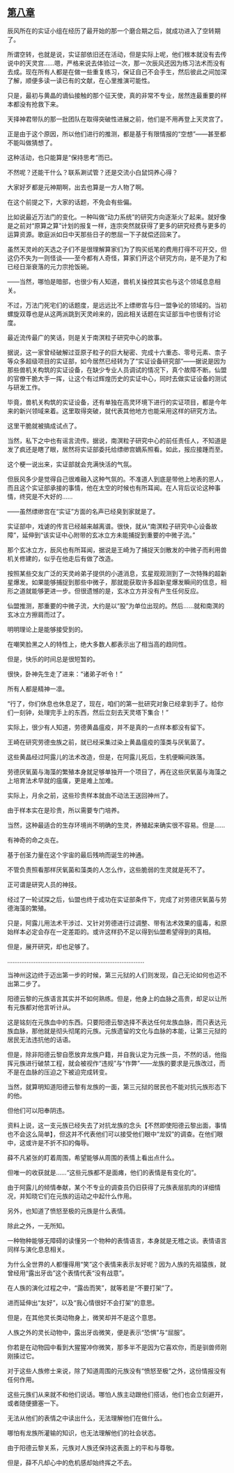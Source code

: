 ## [第八章](https://www.xxbiquge.com/11_11207/9225638.html)


  辰风所在的实证小组在经历了最开始的那一个磨合期之后，就成功进入了空转期了。

  所谓空转，也就是说，实证部依旧还在活动，但是实际上呢，他们根本就没有去传说中的天灵宫……嗯，严格来说去体验过一次，那一次辰风还因为练习法术而没有去成。现在所有人都是在做一些重复练习，保证自己不会手生，然后彼此之间加深了解，顺便多读一读已有的文献，在心里推演可能性。

  只是，最初与黄晶的谪仙接触的那个征天使，真的非常不专业，居然连最重要的样本都没有抢救下来。

  天择神君带队的那一批团队在取得突破性进展之前，他们是不用再登上天灵宫了。

  正是由于这个原因，所以他们进行的推测，都是基于有限情报的“空想”——甚至都不能叫做猜想了。

  这种活动，也只能算是“保持思考”而已。

  不然呢？还能干什么？联系涮试管？还是交流小白鼠饲养心得？

  大家好歹都是元神期啊，出去也算是一方人物了啊。

  在这个前提之下，大家的话题，不免会有些偏。

  比如说最近万法门的变化。一种叫做“动力系统”的研究方向逐渐火了起来。就好像是之前对“原算之算”计划的报复一样，连宗突然就获得了更多的研究经费与更多的运算资源。歌庭派如日中天那些日子的憋屈一下子就偿还回来了。

  虽然天灵岭的天选之子们不是很理解算家们为了购买纸笔的费用打得不可开交，但这仍不失为一则怪谈——至今都有人奇怪，算家们开这个研究方向，是不是为了和已经日渐衰落的元力宗抢饭碗。

  ——当然，哪怕是暗部，也很少有人知道，兽机关操控其实也与这个领域息息相关。

  不过，万法门死宅们的话题度，是远远比不上缥缈宫与归一盟争论的领域的。当初螺旋双尊也是从这两派跳到天灵岭来的，因此相关话题在实证部当中也很有讨论度。

  最近流传最广的笑话，则是关于南溟粒子研究中心的故事。

  据说，这一家曾经破解过亚原子粒子的巨大秘密、完成十六重态、零号元素、柰子等众多超级项目的实证部，如今居然已经转为了“实证设备研究部”——据说是因为那些兽机关构筑的实证设备，在缺少专业人员调试的情况下，真个故障不断。仙盟的官僚干脆大手一挥，让这个有过辉煌历史的实证中心，同时去做实证设备的测试与研发工作。

  毕竟，兽机关构筑的实证设备，还有单独在高灵环境下进行的实证项目，都是今年来的新兴领域来着。这里取得突破，就代表其他地方也能采用这样的研究方法。

  这里干脆就被搞成试点了。

  当然，私下之中也有谣言流传。据说，南溟粒子研究中心的前任责任人，不知道是发了疯还是瞎了眼，居然将实证部委托给缥缈宫嫡系照看。如此，报应接踵而至。

  这个梗一说出来，实证部就会充满快活的气氛。

  但辰风多少是觉得自己很难融入这种气氛的。不准道人到底是带他上地表的恩人，而且这个实证部承接的事情，他在太空的时候也有所耳闻。在人背后议论这种事情，终究是不大好的……

  ——虽然缥缈宫在“实证”方面的名声已经臭到家就是了。

  实证部中，戏谑的传言已经越来越离谱。很快，就从“南溟粒子研究中心设备故障”，延伸到“该实证中心附带的玄冰立方未能捕捉到重要的中微子流。”

  那个玄冰立方，辰风也有所耳闻，据说是王崎为了捕捉天剑散发的中微子而利用兽机关修建的，似乎在他走后有做了改造。

  按照某些交友广泛的天灵岭弟子提供的小道消息，玄星观观测到了一次特殊的超新星爆发。如果能够捕捉到那些中微子，那就能获取许多超新星爆发瞬间的信息，相形之道就能够更进一步。但很遗憾的是，玄冰立方并没有产生任何反应。

  仙盟推测，那重要的中微子流，大约是以“股”为单位出现的。然后……就和南溟的玄冰立方擦肩而过了。

  明明理论上是能够接受到的。

  在嘲笑脸黑之人的特性上，绝大多数人都表示出了相当高的趋同性。

  但是，快乐的时间总是很短暂的。

  很快，卧神先生走了进来：“诸弟子听令！”

  所有人都是精神一凛。

  “行了，你们休息也休息足了，现在，咱们的第一批研究对象已经拿到手了。给你们一刻钟，处理完手上的东西，然后立刻去天灵塔下集合！”

  实际上，很少有人知道，劳德黄晶瘟疫，并不是真的一点样本都没有留下。

  王崎在研究劳德虫族之前，就已经采集过染上黄晶瘟疫的藻类与厌氧菌了。

  这些黄晶经过阿露儿的法术改造，但是，在阿露儿死后，生机便瞬间跌落。

  劳德厌氧菌与海藻的繁殖本身就足够单独开一个项目了，再在这些厌氧菌与海藻之上培育法术早就的瘟癀，更是难上加难。

  实际上，月余之前，这些珍贵样本就由不动法王送回神州了。

  由于样本实在是珍贵，所以需要专门培养。

  当然，这种最适合的生存环境尚不明确的生灵，养殖起来确实很不容易。但是……

  有神奇的命之炎在。

  基于创圣力量在这个宇宙的最后残响而诞生的神通。

  不管负责照看那样厌氧菌和藻类的人怎么作，这些脆弱的生灵就是死不了。

  正可谓是研究人员的神技。

  经过了一轮试探之后，仙盟也终于成功在实证部条件下，完成了对劳德厌氧菌与劳德海藻的繁殖。

  只是，阿露儿用法术干涉过、又针对劳德进行过调整、带有法术效果的瘟毒，和原始样本必定会存在一定差距的。或许这样扔不足以得到仙盟希望得到的真相。

  但是，展开研究，却也足够了。

  ……………………………………………………………………

  当神州这边终于迈出第一步的时候，第三元狱的人们则发现，自己无论如何也迈不出第二步了。

  阳德云黎的元族语言其实并不如何熟练。但是，他身上的血脉之高贵，却足以让所有元族都对他言听计从。

  这是铭刻在元族血中的东西。只要阳德云黎选择不表达任何龙族血脉，而只表达元族血脉，那他就是彻头彻尾的元族。元族遗留的文化与血脉的本能，让第三元狱的居民无法违抗他的话语。

  但是，除非阳德云黎自愿放弃龙族户籍，并自我认定为元族一员，不然的话，他指挥元族进行破禁工程，就会被视作“违规”与“作弊”——龙族的要求是元族改过，而不是在血脉的压迫之下被迫完成转变。

  当然，就算明知道阳德云黎有龙族的一面，第三元狱的居民也不能对抗元族形态下的他。

  但他们可以阳奉阴违。

  资料上说，这一支元族已经失去了对抗龙族的念头【不然即使阳德云黎出面，事情也不会这么简单】，但这并不代表他们可以接受他们眼中“龙奴”的调查。在他们眼中，这或许是不折不扣的侮辱。

  薛不凡紧张的盯着周围，希望能够从周围的表情上看出点什么。

  但唯一的收获就是……“这些元族都不是面瘫，他们的表情是有变化的”。

  由于阿露儿的倾情奉献，某个不专业的调查员仍旧获得了元族表层肌肉的详细情况，并知晓它们在元族的运动之中起什么作用。

  另外，也知道了愤怒至极的元族是什么表情。

  除此之外，一无所知。

  一种物种能够无障碍的读懂另一个物种的表情语言，本身就是无稽之谈。表情语言同样与演化息息相关。

  为什么全世界的人都懂得用“笑”这个表情来表示友好呢？因为人族的先祖猿族，就曾经用“露出牙齿”这个表情代表“没有战意”。

  在人族的演化过程之中，“露齿而笑”，就等若是“不要打架”了。

  进而延伸出“友好”，以及“我心情很好不会打架”的意思。

  但是，在其他灵长类动物身上，微笑却并不是这个意思。

  人族之外的灵长动物中，露出牙齿微笑，便是表示“恐惧”与“屈服”。

  你若是在动物园中看到大猩猩冲你微笑，那多半不是因为它喜欢你，而是驯兽师刚刚揍过它。

  对于这些人族修士来说，除了知道周围的元族没有“愤怒至极”之外，这份情报没有任何作用。

  这些元族们从来就不和他们说话。哪怕人族主动跟他们搭话，他们也会立刻避开，或者随便搪塞一下。

  无法从他们的表情之中读出什么，无法理解他们在做什么。

  哪怕有龙族所灌输的知识，也无法理解他们的社会状态。

  由于阳德云黎关系，元族对人族还保持这表面上的平和与尊敬。

  但是，薛不凡却心中的危机感却始终挥之不去。
